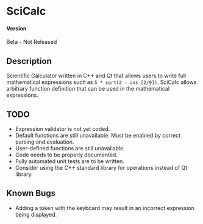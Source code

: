 # SciCalc
#### Version
Beta - Not Released

## Description
Scientific Calculator written in C++ and Qt that allows users to write full mathematical expressions such as `5 * sqrt(2 - cos [2/9])`. SciCalc allows arbitrary function definition that can be used in the mathematical expressions.

## TODO
* Expression validator is not yet coded.
* Default functions are still unavailable. Must be enabled by correct parsing and evaluation.
* User-defined functions are still unavailable.
* Code needs to be properly documented.
* Fully automated unit tests are to be written.
* Consider using the C++ standard library for operations instead of Qt library.

## Known Bugs
* Adding a token with the keyboard may result in an incorrect expression being displayed.


